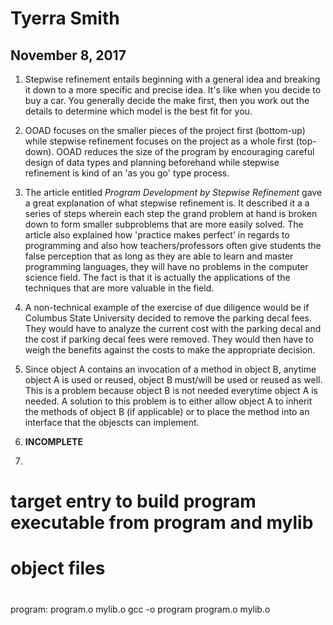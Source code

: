 # Tyerra Smith  
## November 8, 2017  

1. Stepwise refinement entails beginning with a general idea and breaking it down to a 
more specific and precise idea. It's like when you decide to buy a car. You generally 
decide the make first, then you work out the details to determine which model is the 
best fit for you.  

2. OOAD focuses on the smaller pieces of the project first (bottom-up) while stepwise 
refinement focuses on the project as a whole first (top-down). OOAD reduces the size of 
the program by encouraging careful design of data types and planning beforehand while 
stepwise refinement is kind of an 'as you go' type process.  

3. The article entitled _Program Development by Stepwise Refinement_ gave a great 
explanation of what stepwise refinement is. It described it a a series of steps wherein 
each step the grand problem at hand is broken down to form smaller subproblems that are 
more easily solved. The article also explained how 'practice makes perfect' in regards 
to programming and also how teachers/professors often give students the false perception 
that as long as they are able to learn and master programming languages, they will have 
no problems in the computer science field. The fact is that it is actually the applications 
of the techniques that are more valuable in the field.  

4. A non-technical example of the exercise of due diligence would be if Columbus State 
University decided to remove the parking decal fees. They would have to analyze the current 
cost with the parking decal and the cost if parking decal fees were removed. They would then 
have to weigh the benefits against the costs to make the appropriate decision.  

5. Since object A contains an invocation of a method in object B, anytime object A is 
used or reused, object B must/will be used or reused as well. This is a problem because 
object B is not needed everytime object A is needed. A solution to this problem is to either 
allow object A to inherit the methods of object B (if applicable) or to place the method into 
an interface that the objescts can implement. 

6. **INCOMPLETE**  

7. ```c
#
# target entry to build program executable from program and mylib 
# object files  
# 
program: program.o mylib.o 
	gcc -o program program.o mylib.o 
```